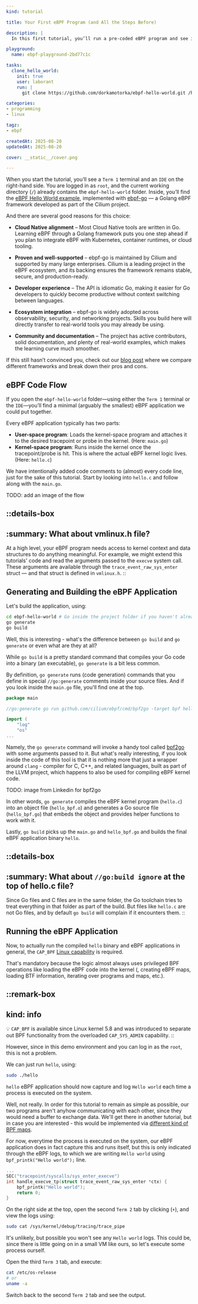 ```yaml
---
kind: tutorial

title: Your First eBPF Program (and All the Steps Before)

description: |
  In this first tutorial, you’ll run a pre-coded eBPF program and see it in action without writing any code yourself. We’ll walk through the important parts of the program so you understand how eBPF hooks and runs in the kernel. The goal is to get familiar with the workflow and core concepts before you start writing your own eBPF programs.

playground:
  name: ebpf-playground-2bd77c1c

tasks:
  clone_hello_world:
    init: true
    user: laborant
    run: |
      git clone https://github.com/dorkamotorka/ebpf-hello-world.git /home/laborant/ebpf-hello-world

categories:
- programming
- linux

tagz:
- ebpf

createdAt: 2025-08-20
updatedAt: 2025-08-20

cover: __static__/cover.png

---
```


When you start the tutorial, you’ll see a `Term 1` terminal and an `IDE` on the right-hand side. You are logged in as `root`, and the current working directory (`/`) already contains the `ebpf-hello-world` folder. Inside, you’ll find the [eBPF Hello World example](https://github.com/dorkamotorka/ebpf-hello-world), implemented with [ebpf-go](https://ebpf-go.dev/) — a Golang eBPF framework developed as part of the Cilium project.

And there are several good reasons for this choice:

- **Cloud Native alignment** – Most Cloud Native tools are written in Go. Learning eBPF through a Golang framework puts you one step ahead if you plan to integrate eBPF with Kubernetes, container runtimes, or cloud tooling.

- **Proven and well-supported** – ebpf-go is maintained by Cilium and supported by many large enterprises. Cilium is a leading project in the eBPF ecosystem, and its backing ensures the framework remains stable, secure, and production-ready.

- **Developer experience** – The API is idiomatic Go, making it easier for Go developers to quickly become productive without context switching between languages.

- **Ecosystem integration** – ebpf-go is widely adopted across observability, security, and networking projects. Skills you build here will directly transfer to real-world tools you may already be using.

- **Community and documentation** – The project has active contributors, solid documentation, and plenty of real-world examples, which makes the learning curve much smoother.

If this still hasn’t convinced you, check out our [blog post](https://ebpfchirp.substack.com/p/go-c-rust-and-more-picking-the-right) where we compare different frameworks and break down their pros and cons.

## eBPF Code Flow

If you open the `ebpf-hello-world` folder—using either the `Term 1` terminal or the `IDE`—you’ll find a minimal (arguably the smallest) eBPF application we could put together.

Every eBPF application typically has two parts:

- **User-space program**: Loads the kernel-space program and attaches it to the desired tracepoint or probe in the kernel. (Here: `main.go`)
- **Kernel-space program**: Runs inside the kernel once the tracepoint/probe is hit. This is where the actual eBPF kernel logic lives. (Here: `hello.c`)

We have intentionally added code comments to (almost) every code line, just for the sake of this tutorial. Start by looking into `hello.c` and follow along with the `main.go`.

TODO: add an image of the flow

::details-box
---
:summary: What about vmlinux.h file?
---

At a high level, your eBPF program needs access to kernel context and data structures to do anything meaningful. For example, we might extend this tutorials' code and read the arguments passed to the `execve` system call. These arguments are available through the `trace_event_raw_sys_enter` struct — and that struct is defined in `vmlinux.h`.
::

## Generating and Building the eBPF Application

Let's build the application, using:

```bash
cd ebpf-hello-world # Go inside the project folder if you haven't already
go generate
go build
```

Well, this is interesting - what's the difference between `go build` and `go generate` or even what are they at all?

While `go build` is a pretty standard command that compiles your Go code into a binary (an executable), `go generate` is a bit less common.

By definition, `go generate` runs (code generation) commands that you define in special `//go:generate` comments inside your source files. And if you look inside the `main.go` file, you'll find one at the top.

```go [main.go]{3}
package main

//go:generate go run github.com/cilium/ebpf/cmd/bpf2go -target bpf hello hello.c

import (
	"log"
	"os"
...
```

Namely, the `go generate` command will invoke a handy tool called [bpf2go](https://github.com/cilium/ebpf/tree/main/cmd/bpf2go) with some arguments passed to it. But what's really interesting, if you look inside the code of this tool is that it is nothing more that just a wrapper around `clang` - compiler for C, C++, and related languages, built as part of the LLVM project, which happens to also be used for compiling eBPF kernel code.

TODO: image from Linkedin for bpf2go

In other words, `go generate` compiles the eBPF kernel program (`hello.c`) into an object file (`hello_bpf.o`) and generates a Go source file (`hello_bpf.go`) that embeds the object and provides helper functions to work with it.

Lastly, `go build` picks up the `main.go` and `hello_bpf.go` and builds the final eBPF application binary `hello`.

::details-box
---
:summary: What about `//go:build ignore` at the top of hello.c file?
---

Since Go files and C files are in the same folder, the Go toolchain tries to treat everything in that folder as part of the build. But files like `hello.c` are not Go files, and by default `go build` will complain if it encounters them.
::

## Running the eBPF Application

Now, to actually run the compiled `hello` binary and eBPF applications in general, the `CAP_BPF` [Linux capability](https://man7.org/linux/man-pages/man7/capabilities.7.html) is required. 

That's mandatory because the logic almost always uses privileged BPF operations like loading the eBPF code into the kernel (, creating eBPF maps, loading BTF information, iterating over programs and maps, etc.).

::remark-box
---
kind: info
---

💡 `CAP_BPF` is available since Linux kernel 5.8 and was introduced to separate out BPF functionality from the overloaded `CAP_SYS_ADMIN` capability.
::

However, since in this demo environment and you can log in as the `root`, this is not a problem. 

We can just run `hello`, using:

```bash
sudo ./hello
```

`hello` eBPF application should now capture and log `Hello world` each time a process is executed on the system. 

Well, not really. In order for this tutorial to remain as simple as possible, our two programs aren't anyhow communicating with each other, since they would need a buffer to exchange data. We'll get there in another tutorial, but in case you are interested - this would be implemented via [different kind of BPF maps](https://docs.kernel.org/bpf/maps.html).

For now, everytime the process is executed on the system, our eBPF application does in fact capture this and runs itself, but this is only indicated through the eBPF logs, to which we are writing `Hello world` using `bpf_printk("Hello world");` line.

```c [hello.c]{4}
...
SEC("tracepoint/syscalls/sys_enter_execve")
int handle_execve_tp(struct trace_event_raw_sys_enter *ctx) {
    bpf_printk("Hello world");
    return 0;
}
```

On the right side at the top, open the second `Term 2` tab by clicking (`+`), and view the logs using:
```bash
sudo cat /sys/kernel/debug/tracing/trace_pipe
```

It's unlikely, but possible you won't see any `Hello world` logs. This could be, since there is little going on in a small VM like ours, so let's execute some process ourself.

Open the third `Term 3` tab, and execute:

```bash
cat /etc/os-release
# or
uname -a
```

Switch back to the second `Term 2` tab and see the output.
